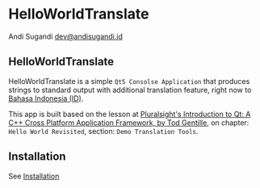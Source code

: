 HelloWorldTranslate
===================
Andi Sugandi <dev@andisugandi.id>

HelloWorldTranslate
-------------------

HelloWorldTranslate is a simple `Qt5 Consolse Application` that produces strings to standard output with additional translation feature, right now to [Bahasa Indonesia (ID)](https://en.wikipedia.org/wiki/Indonesian_language).

This app is built based on the lesson at [Pluralsight's Introduction to Qt: A C++ Cross Platform Application Framework, by Tod Gentille](http://www.pluralsight.com/courses/introduction-qt-cplusplus-framework), on chapter: `Hello World Revisited`, section: `Demo Translation Tools`.

Installation
------------

See [Installation](INSTALL.md)
